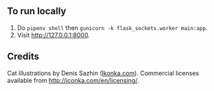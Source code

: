 ## To run locally

1. Do `pipenv shell` then `gunicorn -k flask_sockets.worker main:app`.
2. Visit http://127.0.0.1:8000.


## Credits
Cat illustrations by Denis Sazhin ([Ikonka.com](http://iconka.com/en/)).
Commercial licenses available from http://iconka.com/en/licensing/.